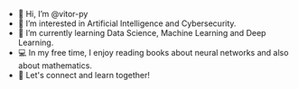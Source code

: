 - 👋 Hi, I’m @vitor-py  
- 👀 I’m interested in Artificial Intelligence and Cybersecurity.  
- 🌱 I’m currently learning Data Science, Machine Learning and Deep Learning.  
- 💻 In my free time, I enjoy reading books about neural networks and also about mathematics.  
- 🤝 Let's connect and learn together!
<!---
vitor-py/vitor-py is a ✨ special ✨ repository because its `README.md` (this file) appears on your GitHub profile.
You can click the Preview link to take a look at your changes.
--->

